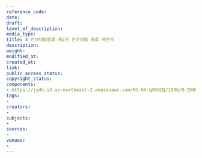 ```yaml
---
reference_code: 
date: 
draft: 
level_of_description: 
media_type: 
title: 8-전여대협총회-제2기 전여대협 총회 제안서
description: 
weight: 
modified_at: 
created_at: 
link: 
public_access_status: 
copyright_status: 
components:
- https://jydh.s3.ap-northeast-2.amazonaws.com/RG-04-남여대협/1996/8-전여대협총회-제2기+전여대협+총회+제안서.pdf
tags:
- 
creators:
- 
subjects:
- 
sources:
- 
venues:
- 
---
```

